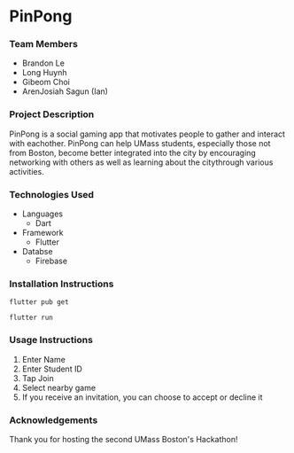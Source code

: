 # PinPong
### Team Members
- Brandon Le
- Long Huynh
- Gibeom Choi
- ArenJosiah Sagun (Ian)
### Project Description
PinPong is a social gaming app that motivates people to gather and interact with eachother. PinPong can help UMass students, especially those not from Boston, become better integrated into the city by encouraging networking with others as well as learning about the citythrough various activities.
### Technologies Used
- Languages
  - Dart
- Framework
  - Flutter
- Databse
  - Firebase
### Installation Instructions
```
flutter pub get
```
```
flutter run
```
### Usage Instructions
1. Enter Name
2. Enter Student ID
3. Tap Join
4. Select nearby game
5. If you receive an invitation, you can choose to accept or decline it
### Acknowledgements
Thank you for hosting the second UMass Boston's Hackathon!
